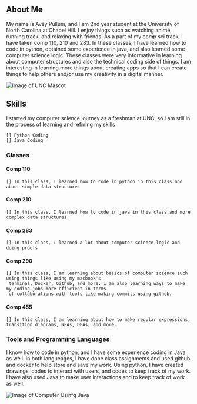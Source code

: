 ## About Me
My name is Avéy Pullum, and I am 2nd year student at the University of North Carolina at Chapel Hill. I enjoy things such as watching animé, running track, and relaxing with friends. As a part of my comp sci track, I have taken comp 110, 210 and 283. In these classes, I have learned how to code in python, obtained some experience in java, and also learned some computer science logic. These classes were very informative in learning about computer structures and also the technical coding side of things. I am interesting in learning more things about creating apps so that I can create things to help others and/or use my creativity in a digital manner.

![Image of UNC Mascot](https://blogs.lib.unc.edu/hill/wp-content/uploads/sites/2/2016/03/Current-Rameses-.jpg)

## Skills
I started my computer science journey as a freshman at UNC, so I am still in the process of learning and refining my skills

    [] Python Coding
    [] Java Coding

### Classes
  #### Comp 110
    [] In this class, I learned how to code in python in this class and about simple data structures

  #### Comp 210
    [] In this class, I learned how to code in java in this class and more complex data structures
     
  #### Comp 283
    [] In this class, I learned a lot about computer science logic and doing proofs
     
  #### Comp 290
    [] In this class, I am learning about basics of computer science such using things like using my macbook's 
     terminal, Docker, Github, and more. I am also learning ways to make my coding jobs more efficient in terms 
     of collaborations with tools like making commits using github.

  #### Comp 455
    [] In this class, I am learning about how to make regular expressions, transition diagrams, NFAs, DFAs, and more.

### Tools and Programming Languages
I know how to code in python, and I have some experience coding in Java as well. In both langueages, I have done class assignments and used github and docker to help store and save my work. Using python, I have created drawings, codes to interact with users, and codes to keep track of my work. I have also used Java to make user interactions and to keep track of work as well.

![Image of Computer Usinfg Java](https://encrypted-tbn0.gstatic.com/images?q=tbn:ANd9GcTwrd_tiHycE4OsXtWiC9XQLGnjIzuYbDfH2A&s)
